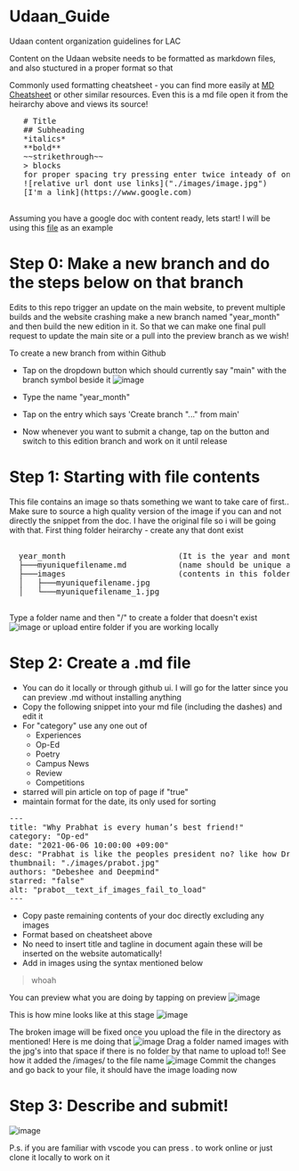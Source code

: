 # Udaan_Guide
Udaan content organization guidelines for LAC

Content on the Udaan website needs to be formatted as markdown files, and also stuctured in a proper format so that  

Commonly used formatting cheatsheet - you can find more easily at [MD Cheatsheet](https://github.com/adam-p/markdown-here/wiki/Markdown-Cheatsheet) or other similar resources. Even this is a md file open it from the heirarchy above and views its source!

   <pre>
   # Title
   ## Subheading
   *italics*
   **bold**
   ~~strikethrough~~
   > blocks
   for proper spacing try pressing enter twice inteady of once
   ![relative url dont use links]("./images/image.jpg")
   [I'm a link](https://www.google.com)
   </pre>
   
   Assuming you have a google doc with content ready, lets start! I will be using this [file](https://docs.google.com/document/d/1xAY5sWO4VFzWcr8P8jEPNTFvkpLjIHJ70yIDlrnJmic/edit?usp=sharing) as an example
   
   # Step 0: Make a new branch and do the steps below on that branch
   
   Edits to this repo trigger an update on the main website, to prevent multiple builds and the website crashing make a new branch named "year_month" and then build the new edition in it. So that we can make one final pull request to update the main site or a pull into the preview branch as we wish!
   
   To create a new branch from within Github
   - Tap on the dropdown button which should currently say "main" with the branch symbol beside it
   ![image](https://user-images.githubusercontent.com/55821103/174408612-cd0c17ac-3256-4f77-8fee-d1b6aa052aca.png)

   - Type the name "year_month"
   - Tap on the entry which says 'Create branch "..." from main'
   - Now whenever you want to submit a change, tap on the button and switch to this edition branch and work on it until release 
   
   # Step 1: Starting with file contents
   This file contains an image so thats something we want to take care of first.. Make sure to source a high quality version of the image if you can and not directly the snippet from the doc. I have the original file so i will be going with that. First thing folder heirarchy - create any that dont exist
   
  <pre>  
  year_month                        (It is the year and month and must be in that format)             2077_Test
  ├───myuniquefilename.md           (name should be unique and will be used to construct page url)    prabot.md
  ├───images                        (contents in this folder will be referenced from your md file)    prabot.jpg
  │   ├───myuniquefilename.jpg
  │   └───myuniquefilename_1.jpg
  </pre>
  
   Type a folder name and then "/" to create a folder that doesn't exist 
   ![image](https://user-images.githubusercontent.com/55821103/150760607-523f93f8-c9c7-4b6d-8e4f-3866f96dad67.png)
   or upload entire folder if you are working locally
  
  # Step 2: Create a .md file
  - You can do it locally or through github ui. I will go for the latter since you can preview .md without installing anything
  - Copy the following snippet into your md file (including the dashes) and edit it
  - For "category" use any one out of 
    - Experiences
    - Op-Ed
    - Poetry
    - Campus News
    - Review
    - Competitions
  - starred will pin article on top of page if "true"
  - maintain format for the date, its only used for sorting

<pre>
---
title: "Why Prabhat is every human’s best friend!"
category: "Op-ed"
date: "2021-06-06 10:00:00 +09:00"
desc: "Prabhat is like the peoples president no? like how Dr Kalam was the people president everyones best friend Prabhat is ACCURATE.. This masterpiece was AI generated and will also appear on top of the article"
thumbnail: "./images/prabot.jpg"
authors: "Debeshee and Deepmind"
starred: "false"
alt: "prabot__text_if_images_fail_to_load"
---
</pre>

  - Copy paste remaining contents of your doc directly excluding any images
  - Format based on cheatsheet above
  - No need to insert title and tagline in document again these will be inserted on the website automatically!
  - Add in images using the syntax mentioned below
 
> whoah
 
You can preview what you are doing by tapping on preview
![image](https://user-images.githubusercontent.com/55821103/150762683-c449dd64-a447-40ee-a9ff-8502329e3d77.png)

This is how mine looks like at this stage
![image](https://user-images.githubusercontent.com/55821103/150765606-0d78117c-8366-4f13-a9f6-e04bce5ae462.png)

The broken image will be fixed once you upload the file in the directory as mentioned! Here is me doing that
![image](https://user-images.githubusercontent.com/55821103/150766424-a5fc352e-89fb-47bd-a275-1646b6e2f4a5.png)
Drag a folder named images with the jpg's into that space if there is no folder by that name to upload to!! See how it added the /images/ to the file name
![image](https://user-images.githubusercontent.com/55821103/150766732-5578db30-c7b4-4c86-824b-4866a69d5f1f.png)
Commit the changes and go back to your file, it should have the image loading now

   # Step 3: Describe and submit! 
![image](https://user-images.githubusercontent.com/55821103/150764355-778fc79b-58c7-413a-a1ad-6f2f0d43392f.png)

P.s. if you are familiar with vscode you can press . to work online or just clone it locally to work on it

